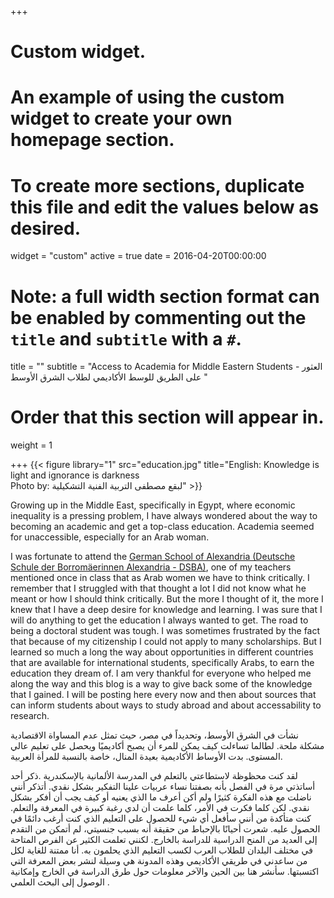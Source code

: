 +++
# Custom widget.
# An example of using the custom widget to create your own homepage section.
# To create more sections, duplicate this file and edit the values below as desired.
widget = "custom"
active = true
date = 2016-04-20T00:00:00

# Note: a full width section format can be enabled by commenting out the `title` and `subtitle` with a `#`.
title = ""
subtitle = "Access to Academia for Middle Eastern Students - العثور على الطريق للوسط الأكاديمي لطلاب الشرق الأوسط "

# Order that this section will appear in.
weight = 1


+++
{{< figure library="1" src="education.jpg" title="English: Knowledge is light and ignorance is darkness<br />Photo by: لبقع مصطفى التربية الفنية التشكيلية" >}}

Growing up in the Middle East, specifically in Egypt, where economic inequality is a pressing problem, I have always wondered about the way to becoming an academic and get a top-class education. Academia seemed for unaccessible, especially for an Arab woman.

I was fortunate to attend the [German School of Alexandria (Deutsche Schule der Borromäerinnen Alexandria - DSBA)](http://dsb-alexandria.de/), one of my teachers mentioned once in class that as Arab women we have to think critically. I remember that I struggled with that thought a lot I did not know what he meant or how I should think critically. But the more I thought of it, the more I knew that I have a deep desire for knowledge and learning. I was sure that I will do anything to get the education I always wanted to get. The road to being a doctoral student was tough. I was sometimes frustrated by the fact that because of my citizenship I could not apply to many scholarships. But I learned so much a long the way about opportunities in different countries that are available for international students, specifically Arabs, to earn the education they dream of. I am very thankful for everyone who helped me along the way and this blog is a way to give back some of the knowledge that I gained. I will be posting here every now and then about sources that can inform students about ways to study abroad and about accessability to research.

نشأت في الشرق الأوسط، وتحديداً في مصر، حيث  تمثل عدم المساواة الاقتصادية مشكلة ملحة. لطالما تساءلت كيف يمكن للمرء أن يصبح أكاديميًا ويحصل على تعليم عالي المستوى. بدت الأوساط الأكاديمية بعيدة المنال، خاصة بالنسبة للمرأة العربية.

لقد كنت محظوظة لاستطاعتي بالتعلم في المدرسة الألمانية بالإسكندرية .ذكر أحد أساتذتي مرة في الفصل بأنه بصفتنا نساء عربيات علينا التفكير بشكل نقدي. أتذكر أنني ناضلت مع هذه الفكرة كثيرًا ولم أكن أعرف ما الذي يعنيه أو كيف يجب أن أفكر بشكل نقدي. لكن كلما فكرت في الأمر، كلما علمت أن لدي رغبة كبيرة في المعرفة والتعلم. كنت متأكدة من أنني سأفعل أي شيء للحصول على التعليم الذي كنت أرغب دائمًا في الحصول عليه. شعرت أحيانًا بالإحباط من حقيقة أنه بسبب جنسيتي، لم أتمكن من التقدم إلى العديد من المنح الدراسية للدراسة بالخارج. لكنني تعلمت الكثير عن الفرص المتاحة في مختلف البلدان للطلاب العرب لكسب التعليم الذي يحلمون به. أنا ممتنة  للغاية لكل من ساعدني في طريقي الأكاديمي وهذه المدونة هي وسيلة لنشر بعض المعرفة التي اكتسبتها.
 سأنشر هنا بين الحين والآخر  معلومات حول  طرق الدراسة في الخارج وإمكانية الوصول إلى البحث العلمي .

    

